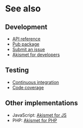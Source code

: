 # See also

## Development
- [API reference](https://pub.dev/documentation/akismet)
- [Pub package](https://pub.dev/packages/akismet)
- [Submit an issue](https://github.com/cedx/akismet.dart/issues)
- [Akismet for developers](https://akismet.com/development)

## Testing
- [Continuous integration](https://github.com/cedx/akismet.dart/actions)
- [Code coverage](https://coveralls.io/github/cedx/akismet.dart)

## Other implementations
- JavaScript: [Akismet for JS](https://dev.belin.io/akismet.js)
- PHP: [Akismet for PHP](https://dev.belin.io/akismet.php)
